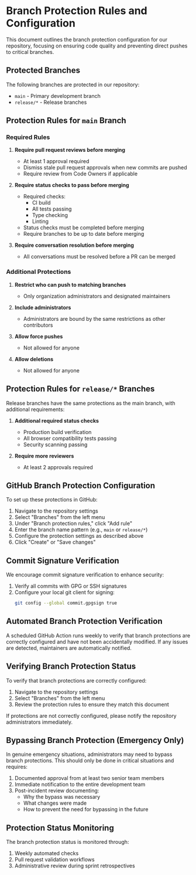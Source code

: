 # Branch Protection Rules and Configuration

This document outlines the branch protection configuration for our repository, focusing on ensuring code quality and preventing direct pushes to critical branches.

## Protected Branches

The following branches are protected in our repository:

- `main` - Primary development branch
- `release/*` - Release branches

## Protection Rules for `main` Branch

### Required Rules

1. **Require pull request reviews before merging**
   - At least 1 approval required
   - Dismiss stale pull request approvals when new commits are pushed
   - Require review from Code Owners if applicable

2. **Require status checks to pass before merging**
   - Required checks:
     - CI build
     - All tests passing
     - Type checking
     - Linting
   - Status checks must be completed before merging
   - Require branches to be up to date before merging

3. **Require conversation resolution before merging**
   - All conversations must be resolved before a PR can be merged

### Additional Protections

1. **Restrict who can push to matching branches**
   - Only organization administrators and designated maintainers

2. **Include administrators**
   - Administrators are bound by the same restrictions as other contributors

3. **Allow force pushes**
   - Not allowed for anyone

4. **Allow deletions**
   - Not allowed for anyone

## Protection Rules for `release/*` Branches

Release branches have the same protections as the main branch, with additional requirements:

1. **Additional required status checks**
   - Production build verification
   - All browser compatibility tests passing
   - Security scanning passing

2. **Require more reviewers**
   - At least 2 approvals required

## GitHub Branch Protection Configuration

To set up these protections in GitHub:

1. Navigate to the repository settings
2. Select "Branches" from the left menu
3. Under "Branch protection rules," click "Add rule"
4. Enter the branch name pattern (e.g., `main` or `release/*`)
5. Configure the protection settings as described above
6. Click "Create" or "Save changes"

## Commit Signature Verification

We encourage commit signature verification to enhance security:

1. Verify all commits with GPG or SSH signatures
2. Configure your local git client for signing:
   ```bash
   git config --global commit.gpgsign true
   ```

## Automated Branch Protection Verification

A scheduled GitHub Action runs weekly to verify that branch protections are correctly configured and have not been accidentally modified. If any issues are detected, maintainers are automatically notified.

## Verifying Branch Protection Status

To verify that branch protections are correctly configured:

1. Navigate to the repository settings
2. Select "Branches" from the left menu
3. Review the protection rules to ensure they match this document

If protections are not correctly configured, please notify the repository administrators immediately.

## Bypassing Branch Protection (Emergency Only)

In genuine emergency situations, administrators may need to bypass branch protections. This should only be done in critical situations and requires:

1. Documented approval from at least two senior team members
2. Immediate notification to the entire development team
3. Post-incident review documenting:
   - Why the bypass was necessary
   - What changes were made
   - How to prevent the need for bypassing in the future

## Protection Status Monitoring

The branch protection status is monitored through:

1. Weekly automated checks
2. Pull request validation workflows
3. Administrative review during sprint retrospectives
